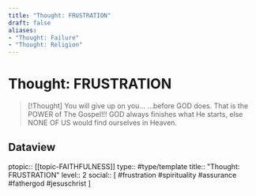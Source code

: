 ```yaml
---
title: "Thought: FRUSTRATION"
draft: false
aliases:
- "Thought: Failure"
- "Thought: Religion"
---
```

# Thought: FRUSTRATION
> [!Thought]
> You will give up on you...
> …before GOD does.
> That is the POWER of The Gospel!!!
> GOD always finishes what He starts, else NONE OF US would find ourselves in Heaven.


## Dataview
ptopic:: [[topic-FAITHFULNESS]]
type:: #type/template
title:: "Thought: FRUSTRATION"
level:: 2
social:: [ #frustration #spirituality #assurance #fathergod #jesuschrist ]